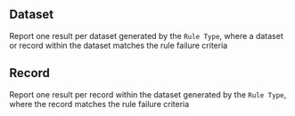 ## Dataset

Report one result per dataset generated by the `Rule Type`, where a dataset or record within the dataset matches the rule failure criteria

## Record

Report one result per record within the dataset generated by the `Rule Type`, where the record matches the rule failure criteria
